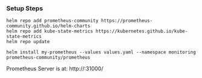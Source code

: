 ### Setup Steps
```
helm repo add prometheus-community https://prometheus-community.github.io/helm-charts
helm repo add kube-state-metrics https://kubernetes.github.io/kube-state-metrics
helm repo update

helm install my-prometheus --values values.yaml --namespace monitoring prometheus-community/prometheus
```

Prometheus Server is at: http://<Public IP>:31000/

